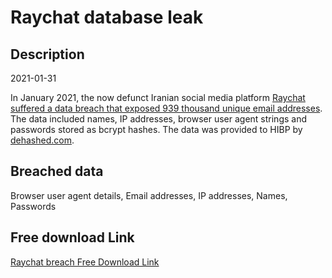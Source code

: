 # Raychat database leak

## Description

2021-01-31

In January 2021, the now defunct Iranian social media platform <a href="https://www.gizmodo.com.au/2021/02/iranian-chat-app-gets-its-data-wiped-out-in-a-cyberattack/" target="_blank" rel="noopener">Raychat suffered a data breach that exposed 939 thousand unique email addresses</a>. The data included names, IP addresses, browser user agent strings and passwords stored as bcrypt hashes. The data was provided to HIBP by <a href="https://dehashed.com/" target="_blank" rel="noopener">dehashed.com</a>.

## Breached data

Browser user agent details, Email addresses, IP addresses, Names, Passwords

## Free download Link

[Raychat breach Free Download Link](https://tinyurl.com/2b2k277t)